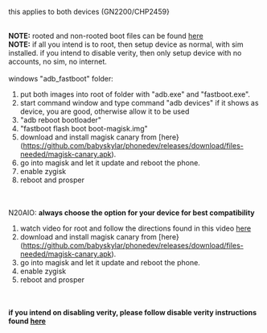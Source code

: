 this applies to both devices (GN2200/CHP2459}

<br><b>NOTE:</b> rooted and non-rooted boot files can be found [here](https://github.com/babyskylar/phonedev/releases/tag/boot)
<br><b>NOTE:</b> if all you intend is to root, then setup device as normal, with sim installed. if you intend to disable verity, then only setup device with no accounts, no sim, no internet.
<br><br>windows "adb_fastboot" folder:
1. put both images into root of folder with "adb.exe" and "fastboot.exe".
2. start command window and type command "adb devices" if it shows as device, you are good, otherwise allow it to be used
3. "adb reboot bootloader"
4. "fastboot flash boot boot-magisk.img"
5. download and install magisk canary from [here}(https://github.com/babyskylar/phonedev/releases/download/files-needed/magisk-canary.apk).
6. go into magisk and let it update and reboot the phone.
7. enable zygisk
8. reboot and prosper


<br><br>N20AIO:
**always choose the option for your device for best compatibility**
1. watch video for root and follow the directions found in this video [here](https://youtu.be/qKDdd8h7R_o?si=YVLzJwFzTbYlW38S)
2. download and install magisk canary from [here}(https://github.com/babyskylar/phonedev/releases/download/files-needed/magisk-canary.apk).
3. go into magisk and let it update and reboot the phone.
4. enable zygisk
5. reboot and prosper

<br><br>**if you intend on disabling verity, please follow disable verity instructions found [here](https://github.com/babyskylar/phonedev/blob/main/oneplus/nord/n20/verity.md)**

